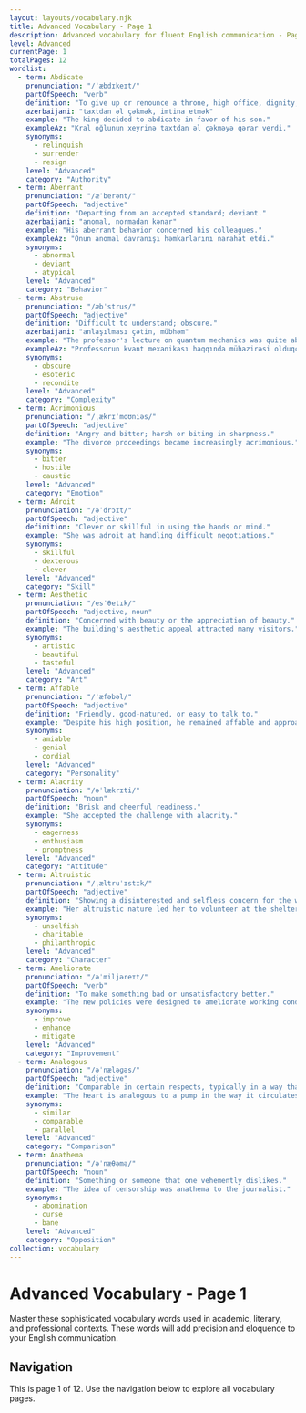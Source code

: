 ```yaml
---
layout: layouts/vocabulary.njk
title: Advanced Vocabulary - Page 1
description: Advanced vocabulary for fluent English communication - Page 1 of 12
level: Advanced
currentPage: 1
totalPages: 12
wordlist: 
  - term: Abdicate
    pronunciation: "/ˈæbdɪkeɪt/"
    partOfSpeech: "verb"
    definition: "To give up or renounce a throne, high office, dignity, or function."
    azerbaijani: "taxtdan əl çəkmək, imtina etmək"
    example: "The king decided to abdicate in favor of his son."
    exampleAz: "Kral oğlunun xeyrinə taxtdan əl çəkməyə qərar verdi."
    synonyms: 
      - relinquish
      - surrender
      - resign
    level: "Advanced"
    category: "Authority"
  - term: Aberrant
    pronunciation: "/æˈberənt/"
    partOfSpeech: "adjective"
    definition: "Departing from an accepted standard; deviant."
    azerbaijani: "anomal, normadan kənar"
    example: "His aberrant behavior concerned his colleagues."
    exampleAz: "Onun anomal davranışı həmkarlarını narahat etdi."
    synonyms: 
      - abnormal
      - deviant
      - atypical
    level: "Advanced"
    category: "Behavior"
  - term: Abstruse
    pronunciation: "/æbˈstrus/"
    partOfSpeech: "adjective"
    definition: "Difficult to understand; obscure."
    azerbaijani: "anlaşılması çətin, mübhəm"
    example: "The professor's lecture on quantum mechanics was quite abstruse."
    exampleAz: "Professorun kvant mexanikası haqqında mühazirəsi olduqca anlaşılması çətin idi."
    synonyms: 
      - obscure
      - esoteric
      - recondite
    level: "Advanced"
    category: "Complexity"
  - term: Acrimonious
    pronunciation: "/ˌækrɪˈmoʊniəs/"
    partOfSpeech: "adjective"
    definition: "Angry and bitter; harsh or biting in sharpness."
    example: "The divorce proceedings became increasingly acrimonious."
    synonyms: 
      - bitter
      - hostile
      - caustic
    level: "Advanced"
    category: "Emotion"
  - term: Adroit
    pronunciation: "/əˈdrɔɪt/"
    partOfSpeech: "adjective"
    definition: "Clever or skillful in using the hands or mind."
    example: "She was adroit at handling difficult negotiations."
    synonyms: 
      - skillful
      - dexterous
      - clever
    level: "Advanced"
    category: "Skill"
  - term: Aesthetic
    pronunciation: "/esˈθetɪk/"
    partOfSpeech: "adjective, noun"
    definition: "Concerned with beauty or the appreciation of beauty."
    example: "The building's aesthetic appeal attracted many visitors."
    synonyms: 
      - artistic
      - beautiful
      - tasteful
    level: "Advanced"
    category: "Art"
  - term: Affable
    pronunciation: "/ˈæfəbəl/"
    partOfSpeech: "adjective"
    definition: "Friendly, good-natured, or easy to talk to."
    example: "Despite his high position, he remained affable and approachable."
    synonyms: 
      - amiable
      - genial
      - cordial
    level: "Advanced"
    category: "Personality"
  - term: Alacrity
    pronunciation: "/əˈlækrɪti/"
    partOfSpeech: "noun"
    definition: "Brisk and cheerful readiness."
    example: "She accepted the challenge with alacrity."
    synonyms: 
      - eagerness
      - enthusiasm
      - promptness
    level: "Advanced"
    category: "Attitude"
  - term: Altruistic
    pronunciation: "/ˌæltruˈɪstɪk/"
    partOfSpeech: "adjective"
    definition: "Showing a disinterested and selfless concern for the well-being of others."
    example: "Her altruistic nature led her to volunteer at the shelter every weekend."
    synonyms: 
      - unselfish
      - charitable
      - philanthropic
    level: "Advanced"
    category: "Character"
  - term: Ameliorate
    pronunciation: "/əˈmiljəreɪt/"
    partOfSpeech: "verb"
    definition: "To make something bad or unsatisfactory better."
    example: "The new policies were designed to ameliorate working conditions."
    synonyms: 
      - improve
      - enhance
      - mitigate
    level: "Advanced"
    category: "Improvement"
  - term: Analogous
    pronunciation: "/əˈnæləɡəs/"
    partOfSpeech: "adjective"
    definition: "Comparable in certain respects, typically in a way that makes clearer the nature of the things compared."
    example: "The heart is analogous to a pump in the way it circulates blood."
    synonyms: 
      - similar
      - comparable
      - parallel
    level: "Advanced"
    category: "Comparison"
  - term: Anathema
    pronunciation: "/əˈnæθəmə/"
    partOfSpeech: "noun"
    definition: "Something or someone that one vehemently dislikes."
    example: "The idea of censorship was anathema to the journalist."
    synonyms: 
      - abomination
      - curse
      - bane
    level: "Advanced"
    category: "Opposition"
collection: vocabulary
---
```


# Advanced Vocabulary - Page 1

Master these sophisticated vocabulary words used in academic, literary, and professional contexts. These words will add precision and eloquence to your English communication.

## Navigation
This is page 1 of 12. Use the navigation below to explore all vocabulary pages.